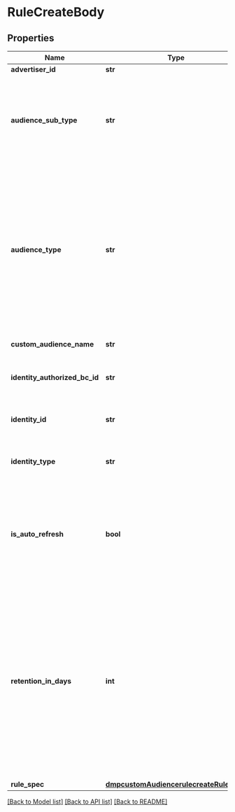 # RuleCreateBody

## Properties
Name | Type | Description | Notes
------------ | ------------- | ------------- | -------------
**advertiser_id** | **str** | Advertiser ID. | [required] 
**audience_sub_type** | **str** | Audience sub type, indicating the type of ads that the audience can be used. Enum values: NORMAL: Audience for non-Reach &amp; Frequency ads. REACH_FREQUENCY: Audience for Reach &amp; Frequency ads. It can only be used in Reach &amp; Frequency ads. Default value: NORMAL. | [optional] 
**audience_type** | **str** | Audience type. Enum values: ENGAGEMENT: Engagement Audience (with asset type as ad groups). ENGAGEMENT_ORGANIC_VIDEO: Organic Engagement Audience (with asset type as public video). ENGAGEMENT_LIVE_VIDEO: Live Engagement Audience (with asset type as live video). APP: App Activity Audience. PIXEL: Website Traffic Audience. LEAD_GENERATION: Lead Generation Audience. BUSINESS_ACCOUNT: Business Account Audience. TIKTOK_SHOP: Shop Activity Audience. OFFLINE: Offline Activity Audience. | [required] 
**custom_audience_name** | **str** | Audience name. Length limit: 128 characters. | [required] 
**identity_authorized_bc_id** | **str** | Required when identity_type is BC_AUTH_TT. ID of the Business Center that a TikTok Account User in Business Center identity is associated with. | [optional] 
**identity_id** | **str** | Required when audience_type is ENGAGEMENT_LIVE_VIDEO or ENGAGEMENT_ORGANIC_VIDEO. Identity ID. | [optional] 
**identity_type** | **str** | Required when audience_type is ENGAGEMENT_LIVE_VIDEO or ENGAGEMENT_ORGANIC_VIDEO. Identity type. Enum values: TT_USER, BC_AUTH_TT | [optional] 
**is_auto_refresh** | **bool** | Whether to turn on the audience auto-refresh function. Supported values: true, false. Default value: true. If you enable this feature, your audience will automatically refresh to include the latest user data according to the lookback window you set. If you disable this feature, your audience will not automatically refresh. | [optional] 
**retention_in_days** | **int** | Number of days to retain the audience. Value range: 1-365. Note: If this field is passed, the expiration date will be the specified number of retention days from the date when the audience was created. Any operations to the audience CANNOT reset the expiration date. If this field is not passed, the expiration date will be 365 days from the last time the audience was applied to an active ad group or modified. Applying the audience to an active ad group or modifying the audience will reset the expiration date. To learn about the actions that will reset the expiration date, refer to the Help Center article Audience Expiration Policy. | [optional] 
**rule_spec** | [**dmpcustomAudiencerulecreateRuleSpec**](dmpcustomAudiencerulecreateRuleSpec.md) |  | [required] 

[[Back to Model list]](../README.md#documentation-for-models) [[Back to API list]](../README.md#documentation-for-api-endpoints) [[Back to README]](../README.md)

